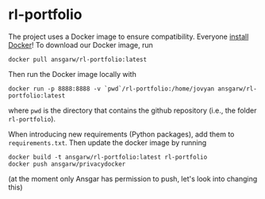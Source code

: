 # rl-portfolio

The project uses a Docker image to ensure compatibility. Everyone [install Docker](https://docs.docker.com)!
To download our Docker image, run
```
docker pull ansgarw/rl-portfolio:latest
```
Then run the Docker image locally with
```
docker run -p 8888:8888 -v `pwd`/rl-portfolio:/home/jovyan ansgarw/rl-portfolio:latest
```
where `pwd` is the directory that contains the github repository (i.e., the folder `rl-portfolio`).

When introducing new requirements (Python packages), add them to `requirements.txt`. 
Then update the docker image by running 
```
docker build -t ansgarw/rl-portfolio:latest rl-portfolio
docker push ansgarw/privacydocker
```
(at the moment only Ansgar has permission to push, let's look into changing this)
